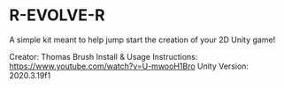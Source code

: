 # R-EVOLVE-R
A simple kit meant to help jump start the creation of your 2D Unity game!

Creator: Thomas Brush
Install & Usage Instructions: https://www.youtube.com/watch?v=U-mwooH1Bro
Unity Version: 2020.3.19f1
